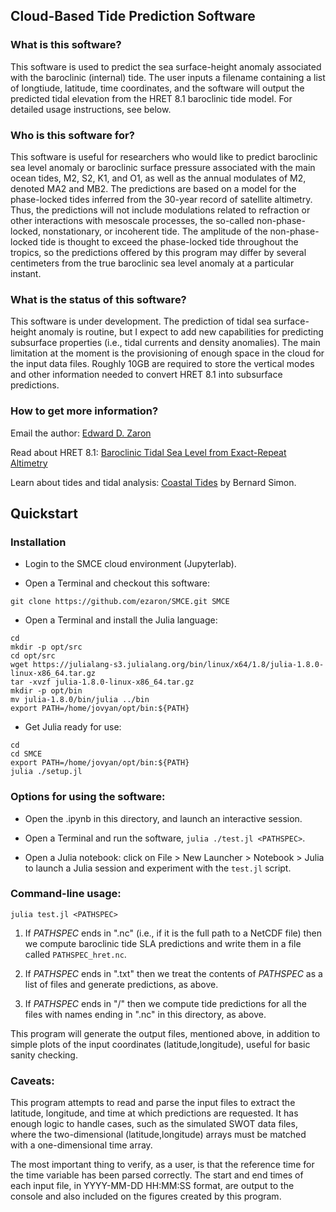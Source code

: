 
## Cloud-Based Tide Prediction Software

### What is this software?

This software is used to predict the sea surface-height anomaly associated with the
baroclinic (internal) tide. The user inputs a filename containing a list of
longtiude, latitude, time coordinates, and the software will output the predicted
tidal elevation from the HRET 8.1 baroclinic tide model. For detailed usage
instructions, see below.

### Who is this software for?

This software is useful for researchers who would like to predict baroclinic sea
level anomaly or baroclinic surface pressure associated with the main ocean
tides, M2, S2, K1, and O1, as well as the annual modulates of M2, denoted
MA2 and MB2. The predictions are based on a model for the phase-locked tides
inferred from the 30-year record of satellite altimetry. Thus, the predictions
will not include modulations related to refraction or other interactions
with mesoscale processes, the so-called non-phase-locked, nonstationary, or
incoherent tide. The amplitude of the non-phase-locked tide is thought to
exceed the phase-locked tide throughout the tropics, so the predictions
offered by this program may differ by several centimeters from the true baroclinic
sea level anomaly at a particular instant.

### What is the status of this software?

This software is under development. The prediction of tidal sea surface-height anomaly
is routine, but I expect to add new capabilities for predicting subsurface
properties (i.e., tidal currents and density anomalies). The main limitation at the moment
is the provisioning of enough space in the cloud for the input data files. Roughly 10GB are
required to store the vertical modes and other information needed to convert HRET 8.1 into
subsurface predictions.

### How to get more information?

Email the author: [Edward D. Zaron](mailto:edward.d.zaron@oregonstate.edu)

Read about HRET 8.1: [Baroclinic Tidal Sea Level from Exact-Repeat Altimetry](http://dx.doi.org/10.1175/JPO-D-18-0127.1)

Learn about tides and tidal analysis: [Coastal Tides](http://refmar.shom.fr/sea_level_news_2013/2013_t4/ouvage-reference-sur-theorie-et-pratique-maree-francais-et-anglais) by Bernard Simon.

## Quickstart

### Installation

- Login to the SMCE cloud environment (Jupyterlab).

- Open a Terminal and checkout this software:
```
git clone https://github.com/ezaron/SMCE.git SMCE
```

- Open a Terminal and install the Julia language:
```
cd
mkdir -p opt/src
cd opt/src
wget https://julialang-s3.julialang.org/bin/linux/x64/1.8/julia-1.8.0-linux-x86_64.tar.gz
tar -xvzf julia-1.8.0-linux-x86_64.tar.gz
mkdir -p opt/bin
mv julia-1.8.0/bin/julia ../bin
export PATH=/home/jovyan/opt/bin:${PATH}
```

- Get Julia ready for use:
```
cd
cd SMCE
export PATH=/home/jovyan/opt/bin:${PATH}
julia ./setup.jl
```

### Options for using the software:

- Open the .ipynb in this directory, and launch an interactive session.

- Open a Terminal and run the software, `julia ./test.jl <PATHSPEC>`.

- Open a Julia notebook: click on File > New Launcher > Notebook > Julia to launch a Julia session and experiment with the `test.jl` script.

### Command-line usage:

```
julia test.jl <PATHSPEC>
```
1. If _PATHSPEC_ ends in ".nc" (i.e., if it is the full path to a NetCDF file)
   then we compute baroclinic tide SLA predictions and write them in a file 
   called `PATHSPEC_hret.nc`.
   
2. If _PATHSPEC_ ends in ".txt" then we treat the contents of _PATHSPEC_
   as a list of files and generate predictions, as above.
   
3. If _PATHSPEC_ ends in "/" then we compute tide predictions for all
   the files with names ending in ".nc" in this directory, as above.

This program will generate the output files, mentioned above, in addition to simple plots
of the input coordinates (latitude,longitude), useful for basic sanity checking.

### Caveats:

This program attempts to read and parse the input files to extract
the latitude, longitude, and time at which predictions are requested.
It has enough logic to handle cases, such as the simulated SWOT
data files, where the two-dimensional (latitude,longitude) arrays
must be matched with a one-dimensional time array.

The most important thing to verify, as a user, is that the
reference time for the time variable has been parsed correctly.
The start and end times of each input file, in YYYY-MM-DD HH:MM:SS
format, are output to the console and also included on the figures
created by this program.
